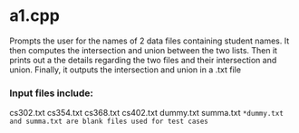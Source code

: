 # a1.cpp
Prompts the user for the names of 2 data files containing student names. 
It then computes the intersection and union between the two lists. 
Then it prints out a the details regarding the two files and their intersection and union. 
Finally, it outputs the intersection and union in a .txt file

### Input files include: 
cs302.txt 
cs354.txt 
cs368.txt 
cs402.txt 
dummy.txt 
summa.txt 
`*dummy.txt and summa.txt are blank files used for test cases`
